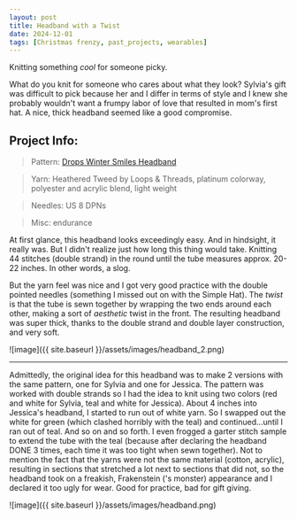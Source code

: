 ```yaml
---
layout: post
title: Headband with a Twist
date: 2024-12-01
tags: [Christmas frenzy, past_projects, wearables]
---
```


Knitting something *cool* for someone picky. 


What do you knit for someone who cares about what they look? Sylvia's gift was difficult to pick because her and I differ in terms of style and I knew she probably wouldn't want a frumpy labor of love that resulted in mom's first hat. A nice, thick headband seemed like a good compromise. 


## Project Info:
> Pattern: [Drops Winter Smiles Headband](https://www.garnstudio.com/pattern.php?id=10009&cid=17)

> Yarn: Heathered Tweed by Loops & Threads, platinum colorway, polyester and acrylic blend, light weight

> Needles: US 8 DPNs

> Misc: endurance


At first glance, this headband looks exceedingly easy. And in hindsight, it really was. But I didn't realize just how long this thing would take. Knitting 44 stitches (double strand) in the round until the tube measures approx. 20-22 inches. In other words, a slog. 


But the yarn feel was nice and I got very good practice with the double pointed needles (something I missed out on with the Simple Hat). The *twist* is that the tube is sewn together by wrapping the two ends around each other, making a sort of *aesthetic* twist in the front. The resulting headband was super thick, thanks to the double strand and double layer construction, and very soft. 

![image]({{ site.baseurl }}/assets/images/headband_2.png)


---

Admittedly, the original idea for this headband was to make 2 versions with the same pattern, one for Sylvia and one for Jessica. The pattern was worked with double strands so I had the idea to knit using two colors (red and white for Sylvia, teal and white for Jessica). About 4 inches into Jessica's headband, I started to run out of white yarn. So I swapped out the white for green (which clashed horribly with the teal) and continued...until I ran out of teal. And so on and so forth. I even frogged a garter stitch sample to extend the tube with the teal (because after declaring the headband DONE 3 times, each time it was too tight when sewn together).  Not to mention the fact that the yarns were not the same material (cotton, acrylic), resulting in sections that stretched a lot next to sections that did not, so the headband took on a freakish, Frakenstein ('s monster) appearance and I declared it too ugly for wear. Good for practice, bad for gift giving. 

![image]({{ site.baseurl }}/assets/images/headband.png)


